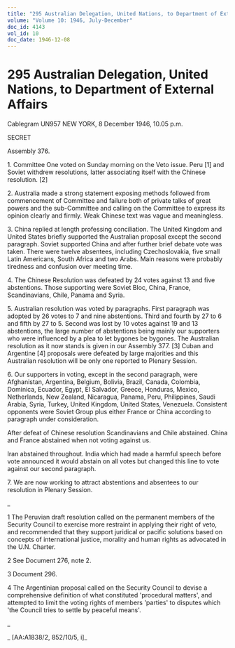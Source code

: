 ```yaml
---
title: "295 Australian Delegation, United Nations, to Department of External Affairs"
volume: "Volume 10: 1946, July-December"
doc_id: 4143
vol_id: 10
doc_date: 1946-12-08
---
```


# 295 Australian Delegation, United Nations, to Department of External Affairs

Cablegram UN957 NEW YORK, 8 December 1946, 10.05 p.m.

SECRET

Assembly 376.

1\. Committee One voted on Sunday morning on the Veto issue. Peru [1] and Soviet withdrew resolutions, latter associating itself with the Chinese resolution. [2]

2\. Australia made a strong statement exposing methods followed from commencement of Committee and failure both of private talks of great powers and the sub-Committee and calling on the Committee to express its opinion clearly and firmly. Weak Chinese text was vague and meaningless.

3\. China replied at length professing conciliation. The United Kingdom and United States briefly supported the Australian proposal except the second paragraph. Soviet supported China and after further brief debate vote was taken. There were twelve absentees, including Czechoslovakia, five small Latin Americans, South Africa and two Arabs. Main reasons were probably tiredness and confusion over meeting time.

4\. The Chinese Resolution was defeated by 24 votes against 13 and five abstentions. Those supporting were Soviet Bloc, China, France, Scandinavians, Chile, Panama and Syria.

5\. Australian resolution was voted by paragraphs. First paragraph was adopted by 26 votes to 7 and nine abstentions. Third and fourth by 27 to 6 and fifth by 27 to 5. Second was lost by 10 votes against 19 and 13 abstentions, the large number of abstentions being mainly our supporters who were influenced by a plea to let bygones be bygones. The Australian resolution as it now stands is given in our Assembly 377. [3] Cuban and Argentine [4] proposals were defeated by large majorities and this Australian resolution will be only one reported to Plenary Session.

6\. Our supporters in voting, except in the second paragraph, were Afghanistan, Argentina, Belgium, Bolivia, Brazil, Canada, Colombia, Dominica, Ecuador, Egypt, El Salvador, Greece, Honduras, Mexico, Netherlands, New Zealand, Nicaragua, Panama, Peru, Philippines, Saudi Arabia, Syria, Turkey, United Kingdom, United States, Venezuela. Consistent opponents were Soviet Group plus either France or China according to paragraph under consideration.

After defeat of Chinese resolution Scandinavians and Chile abstained. China and France abstained when not voting against us.

Iran abstained throughout. India which had made a harmful speech before vote announced it would abstain on all votes but changed this line to vote against our second paragraph.

7\. We are now working to attract abstentions and absentees to our resolution in Plenary Session.

_

1 The Peruvian draft resolution called on the permanent members of the Security Council to exercise more restraint in applying their right of veto, and recommended that they support juridical or pacific solutions based on concepts of international justice, morality and human rights as advocated in the U.N. Charter.

2 See Document 276, note 2.

3 Document 296.

4 The Argentinian proposal called on the Security Council to devise a comprehensive definition of what constituted 'procedural matters', and attempted to limit the voting rights of members 'parties' to disputes which 'the Council tries to settle by peaceful means'.

_

_ [AA:A1838/2, 852/10/5, i]_
